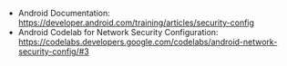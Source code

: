 
- Android Documentation: https://developer.android.com/training/articles/security-config
- Android Codelab for Network Security Configuration:
https://codelabs.developers.google.com/codelabs/android-network-security-config/#3
